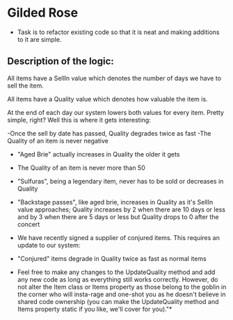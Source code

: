 # Gilded Rose

- Task is to refactor existing code so that it is neat and making additions to it are simple.

## Description of the logic:

All items have a SellIn value which denotes the number of days we have to sell the item. 

All items have a Quality value which denotes how valuable the item is.
 
 At the end of each day our system lowers both values for every item. Pretty simple, right? 
 Well this is where it gets interesting:

-Once the sell by date has passed, Quality degrades twice as fast
-The Quality of an item is never negative
- "Aged Brie" actually increases in Quality the older it gets
- The Quality of an item is never more than 50
-  "Sulfuras", being a legendary item, never has to be sold or decreases in Quality
- "Backstage passes", like aged brie, increases in Quality as it's SellIn value approaches; 
	Quality increases by 2 when there are 10 days or less and by 3 when there are 5 days or less but Quality drops to 0 after the concert
- We have recently signed a supplier of conjured items. This requires an update to our system:

- "Conjured" items degrade in Quality twice as fast as normal items
- Feel free to make any changes to the UpdateQuality method and add any new code as long as everything still works correctly. However, do not alter the Item class or Items property as those belong to the goblin in the corner who will insta-rage and one-shot you as he doesn't believe in shared code ownership (you can make the UpdateQuality method and Items property static if you like, we'll cover for you)."*

